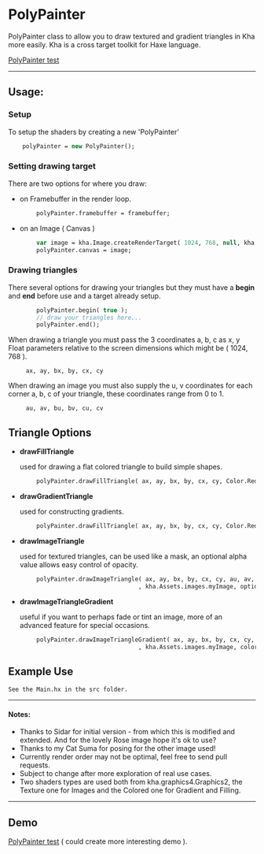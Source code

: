 # PolyPainter
PolyPainter class to allow you to draw textured and gradient triangles in Kha more easily. Kha is a cross target toolkit for Haxe language.

[PolyPainter test](https://nanjizal.github.io/PolyPainter/build/html5/index.html)

___________________________________________________________________________________________________________________________________

## Usage:

### Setup

To setup the shaders by creating a new 'PolyPainter'

``` Haxe
	polyPainter = new PolyPainter();
```

### Setting drawing target

There are two options for where you draw:

- on Framebuffer in the render loop.

``` Haxe
	    polyPainter.framebuffer = framebuffer; 
```

- on an Image ( Canvas )

``` Haxe
        var image = kha.Image.createRenderTarget( 1024, 768, null, kha.graphics4.DepthStencilFormat.NoDepthAndStencil );
        polyPainter.canvas = image;
```

    

### Drawing triangles

There several options for drawing your triangles but they must have a **begin** and **end** before use and a target already setup.

``` Haxe
        polyPainter.begin( true );
        // draw your triangles here...
        polyPainter.end();
```

When drawing a triangle you must pass the 3 coordinates a, b, c as x, y Float parameters relative to the screen dimensions which might be ( 1024, 768 ). 
```
     ax, ay, bx, by, cx, cy 
```

When drawing an image you must also supply the u, v coordinates for each corner a, b, c of your triangle, these coordinates range from 0 to 1.
```
     au, av, bu, bv, cu, cv
```

## Triangle Options

- **drawFillTriangle**
    
    used for drawing a flat colored triangle to build simple shapes.

``` Haxe
        polyPainter.drawFillTriangle( ax, ay, bx, by, cx, cy, Color.Red );
```

- **drawGradientTriangle**
    
    used for constructing gradients.
    
``` Haxe
        polyPainter.drawFillTriangle( ax, ay, bx, by, cx, cy, Color.Red, Color.Green, Color.Blue );
```

- **drawImageTriangle**

    used for textured triangles, can be used like a mask, an optional alpha value allows easy control of opacity.

``` Haxe
        polyPainter.drawImageTriangle( ax, ay, bx, by, cx, cy, au, av, bu, bv, cu, cv
                                     , kha.Assets.images.myImage, optionAlpha );
```

- **drawImageTriangleGradient**

    useful if you want to perhaps fade or tint an image, more of an advanced feature for special occasions.
    
``` Haxe
        polyPainter.drawImageTriangleGradient( ax, ay, bx, by, cx, cy, au, av, bu, bv, cu, cv
                                     , kha.Assets.images.myImage, colorA, colorB, colorC );
```
## Example Use
    See the Main.hx in the src folder.



___________________________________________________________________________________________________________________________________

#### Notes:
- Thanks to Sidar for initial version - from which this is modified and extended. And for the lovely Rose image hope it's ok to use?
- Thanks to my Cat Suma for posing for the other image used!
- Currently render order may not be optimal, feel free to send pull requests.
- Subject to change after more exploration of real use cases.
- Two shaders types are used both from kha.graphics4.Graphics2, the Texture one for Images and the Colored one for Gradient and Filling. 

____________________________________________________________________________________________________________________________________
## Demo

[PolyPainter test](https://nanjizal.github.io/PolyPainter/build/html5/index.html) ( could create more interesting demo ).